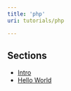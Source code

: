 ```yaml
---
title: 'php'
uri: tutorials/php

---
```

## Sections

-   [Intro](/tutorials/php/intro)
-   [Hello World](/tutorials/php/hello_world)
